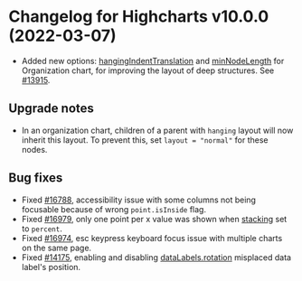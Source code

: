 # Changelog for Highcharts v10.0.0 (2022-03-07)

- Added new options: [hangingIndentTranslation](https://api.highcharts.com/highcharts/plotOptions.organization.hangingIndentTranslation) and [minNodeLength](https://api.highcharts.com/highcharts/plotOptions.organization.minNodeLength) for Organization chart, for improving the layout of deep structures. See [#13915](https://github.com/highcharts/highcharts/issues/13915).

## Upgrade notes
- In an organization chart, children of a parent with `hanging` layout will now inherit this layout. To prevent this, set `layout = "normal"` for these nodes.

## Bug fixes
- Fixed [#16788](https://github.com/highcharts/highcharts/issues/16788), accessibility issue with some columns not being focusable because of wrong `point.isInside` flag.
- Fixed [#16979](https://github.com/highcharts/highcharts/issues/16979), only one point per x value was shown when [stacking](https://api.highcharts.com/highcharts/plotOptions.series.stacking) set to `percent`.
- Fixed [#16974](https://github.com/highcharts/highcharts/issues/16974), esc keypress keyboard focus issue with multiple charts on the same page.
- Fixed [#14175](https://github.com/highcharts/highcharts/issues/14175), enabling and disabling [dataLabels.rotation](https://api.highcharts.com/highcharts/plotOptions.series.dataLabels.rotation) misplaced data label's position.
